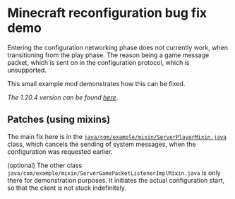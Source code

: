 # Minecraft reconfiguration bug fix demo
Entering the configuration networking phase does not currently work, when transitioning from the play phase.
The reason being a game message packet, which is sent on in the configuration protocol, which is unsupported.

This small example mod demonstrates how this can be fixed.

*The 1.20.4 version can be found [here](https://github.com/LCLPYT/mc-reconfigure-bug/tree/1.20.4)*.

## Patches (using mixins)
The main fix here is in the [`java/com/example/mixin/ServerPlayerMixin.java`](https://github.com/LCLPYT/mc-reconfigure-bug/blob/24w14a/src/main/java/com/example/mixin/ServerPlayerMixin.java) class, which cancels the sending of system messages, when the configuration was requested earlier.

(optional) The other class `java/com/example/mixin/ServerGamePacketListenerImplMixin.java` is only there for demonstration purposes.
It initiates the actual configuration start, so that the client is not stuck indefinitely.
